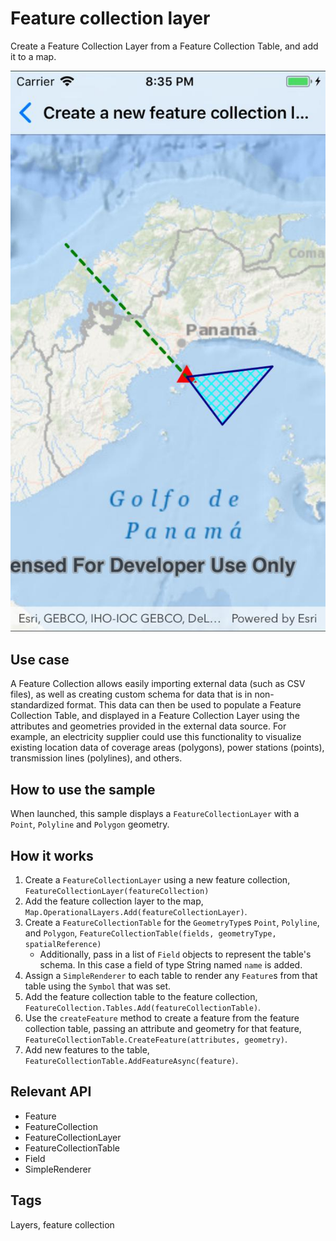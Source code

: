 # Feature collection layer

Create a Feature Collection Layer from a Feature Collection Table, and add it to a map.

![screenshot](CreateFeatureCollectionLayer.jpg)

## Use case

A Feature Collection allows easily importing external data (such as CSV files), as well as creating custom schema for data that is in non-standardized format. This data can then be used to populate a Feature Collection Table, and displayed in a Feature Collection Layer using the attributes and geometries provided in the external data source. For example, an electricity supplier could use this functionality to visualize existing location data of coverage areas (polygons), power stations (points), transmission lines (polylines), and others.

## How to use the sample

When launched, this sample displays a `FeatureCollectionLayer` with a `Point`, `Polyline` and `Polygon` geometry.

## How it works

1. Create a `FeatureCollectionLayer` using a new feature collection, `FeatureCollectionLayer(featureCollection)`
2. Add the feature collection layer to the map, `Map.OperationalLayers.Add(featureCollectionLayer)`.
3. Create a `FeatureCollectionTable` for the `GeometryType`s `Point`, `Polyline`, and `Polygon`, `FeatureCollectionTable(fields, geometryType, spatialReference)`
    * Additionally, pass in a list of `Field` objects to represent the table's schema. In this case a field of type String named `name` is added.
4. Assign a `SimpleRenderer` to each table to render any `Feature`s from that table using the `Symbol` that was set.
5. Add the feature collection table to the feature collection, `FeatureCollection.Tables.Add(featureCollectionTable)`.
6. Use the `createFeature` method to create a feature from the feature collection table, passing an attribute and geometry for that feature, `FeatureCollectionTable.CreateFeature(attributes, geometry)`.
7. Add new features to the table, `FeatureCollectionTable.AddFeatureAsync(feature)`.

## Relevant API

* Feature
* FeatureCollection
* FeatureCollectionLayer
* FeatureCollectionTable
* Field
* SimpleRenderer

## Tags

Layers, feature collection
